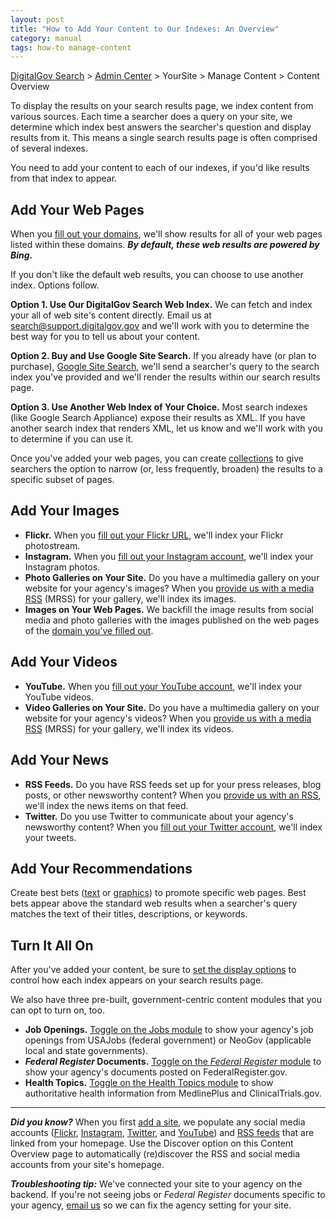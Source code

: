 ```yaml
---
layout: post
title: "How to Add Your Content to Our Indexes: An Overview"
category: manual
tags: how-to manage-content
---
```


[DigitalGov Search](/index.html) > [Admin Center](https://search.usa.gov/sites/) > YourSite > Manage Content > Content Overview

To display the results on your search results page, we index content from various sources. Each time a searcher does a query on your site, we determine which index best answers the searcher's question and display results from it. This means a single search results page is often comprised of several indexes.

You need to add your content to each of our indexes, if you'd like results from that index to appear.
<a name="choose-an-index"></a>
## Add Your Web Pages

When you [fill out your domains](/manual/domains.html), we'll show results for all of your web pages listed within these domains. ***By default, these web results are powered by Bing.***

If you don't like the default web results, you can choose to use another index. Options follow.

**Option 1. Use Our DigitalGov Search Web Index.** We can fetch and index your all of web site's content directly. Email us at <search@support.digitalgov.gov> and we'll work with you to determine the best way for you to tell us about your content.

**Option 2. Buy and Use Google Site Search.** If you already have (or plan to purchase), [Google Site Search](https://www.google.com/work/search/products/gss.html), we'll send a searcher's query to the search index you've provided and we'll render the results within our search results page. 

**Option 3. Use Another Web Index of Your Choice.** Most search indexes (like Google Search Appliance) expose their results as XML. If you have another search index that renders XML, let us know and we'll work with you to determine if you can use it.

Once you've added your web pages, you can create [collections](/manual/collections.html) to give searchers the option to narrow (or, less frequently, broaden) the results to a specific subset of pages.

## Add Your Images

* **Flickr.** When you [fill out your Flickr URL](/manual/flickr.html), we'll index your Flickr photostream.
* **Instagram.** When you [fill out your Instagram account](/manual/instagram.html), we'll index your Instagram photos.
* **Photo Galleries on Your Site.** Do you have a multimedia gallery on your website for your agency's images? When you [provide us with a media RSS](/manual/rss.html) (MRSS) for your gallery, we'll index its images.
* **Images on Your Web Pages.** We backfill the image results from social media and photo galleries with the images published on the web pages of the [domain you've filled out](/manual/domains.html).

## Add Your Videos

* **YouTube.** When you [fill out your YouTube account](/manual/youtube.html), we'll index your YouTube videos.
* **Video Galleries on Your Site.** Do you have a multimedia gallery on your website for your agency's videos? When you [provide us with a media RSS](/manual/rss.html) (MRSS) for your gallery, we'll index its videos.

## Add Your News

* **RSS Feeds.** Do you have RSS feeds set up for your press releases, blog posts, or other newsworthy content? When you [provide us with an RSS](/manual/rss.html), we'll index the news items on that feed.
* **Twitter.** Do you use Twitter to communicate about your agency's newsworthy content? When you [fill out your Twitter account](/manual/twitter.html), we'll index your tweets.

## Add Your Recommendations

Create best bets ([text](/manual/best-bets-text.html) or [graphics](/manual/best-bets-graphics.html)) to promote specific web pages. Best bets appear above the standard web results when a searcher's query matches the text of their titles, descriptions, or keywords.

## Turn It All On

After you've added your content, be sure to [set the display options](/manual/display-overview.html) to control how each index appears on your search results page.

We also have three pre-built, government-centric content modules that you can opt to turn on, too.

* **Job Openings.** [Toggle on the Jobs module](/manual/govbox-jobs.html) to show your agency's job openings from USAJobs (federal government) or NeoGov (applicable local and state governments). 
* ***Federal Register* Documents.** [Toggle on the *Federal Register* module](/manual/govbox-federal-register.html) to show your agency's documents posted on FederalRegister.gov. 
* **Health Topics.** [Toggle on the Health Topics module](/manual/govbox-health.html) to show authoritative health information from MedlinePlus and ClinicalTrials.gov.

---

***Did you know?*** When you first [add a site](/manual/add-site.html), we populate any social media accounts ([Flickr](/manual/flickr.html), [Instagram](/manual/instagram.html), [Twitter](/manual/twitter.html), and [YouTube](/manual/youtube.html)) and [RSS feeds](/manual/rss.html) that are linked from your homepage. Use the Discover option on this Content Overview page to automatically (re)discover the RSS and social media accounts from your site's homepage.

***Troubleshooting tip:*** We've connected your site to your agency on the backend. If you're not seeing jobs or *Federal Register* documents specific to your agency, [email us](mailto:search@support.digitalgov.gov) so we can fix the agency setting for your site.